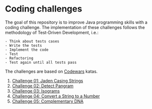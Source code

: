 # Coding challenges
The goal of this repository is to improve Java programming skills with a coding challenge. 
The implementation of these challenges follows the methodology of Test-Driven Development, i.e.:

    - Think about tests cases
    - Write the tests
    - Implement the code
    - Test
    - Refactoring
    - Test again until all tests pass

The challenges are based on [Codewars](https://www.codewars.com/) katas.

1. [Challenge 01: Jaden Casing Strings](challenge01/src)
2. [Challenge 02: Detect Pangram](challenge02/src)
3. [Challenge 03: Isograms](challenge03/src)
4. [Challenge 04: Convert a String to a Number](challenge04/src)
5. [Challenge 05: Complementary DNA](challenge05/src)